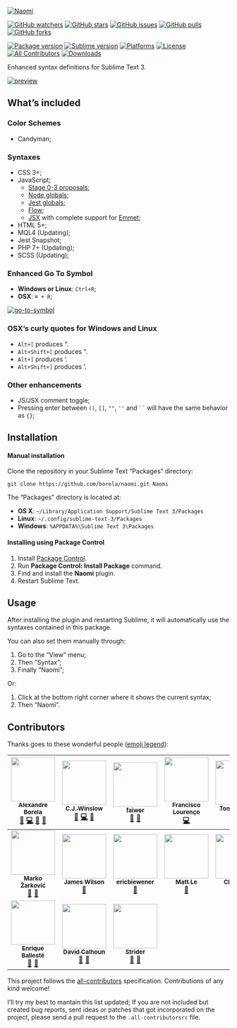 [![Naomi](art/logo.png)][naomi]

[![GitHub watchers](https://img.shields.io/github/watchers/borela/naomi.svg?style=social)][watchers]
[![GitHub stars](https://img.shields.io/github/stars/borela/naomi.svg?style=social)][stars]
[![GitHub issues](https://img.shields.io/github/issues/borela/naomi.svg?style=social)][issues]
[![GitHub pulls](https://img.shields.io/github/issues-pr/borela/naomi.svg?style=social)][pulls]
[![GitHub forks](https://img.shields.io/github/forks/borela/naomi.svg?style=social)][forks]

[![Package version](https://img.shields.io/github/release/borela/naomi.svg?style=flat-square)][naomi]
[![Sublime version](https://img.shields.io/badge/sublime-%E2%89%A53126-orange.svg?style=flat-square)][sublime]
[![Platforms](https://img.shields.io/badge/platforms-Windows%20%7C%20Linux%20%7C%20OSX-ff4081.svg?style=flat-square)][naomi]
[![License](https://img.shields.io/badge/license-Apache%202.0%20%7C%20BSD%20%7C%20MIT-ba68c8.svg?style=flat-square)][naomi]
[![All Contributors](https://img.shields.io/badge/all_contributors-17-orange.svg?style=flat-square)](#contributors)
[![Downloads](https://img.shields.io/packagecontrol/dt/Naomi.svg?style=flat-square)][package-control]

Enhanced syntax definitions for Sublime Text 3.

[![preview](art/main-preview.png)][naomi]

## What’s included

### Color Schemes

* Candyman;

### Syntaxes

* CSS 3+;
* JavaScript;
  * [Stage 0-3 proposals](//github.com/tc39/proposals);
  * [Node globals](//nodejs.org/api/globals.html);
  * [Jest globals](//facebook.github.io/jest/docs/en/api.html);
  * [Flow](//flow.org);
  * [JSX](//reactjs.org/docs/introducing-jsx.html) with complete support for
    [Emmet](//github.com/sergeche/emmet-sublime);
* HTML 5+;
* MQL4 (Updating);
* Jest Snapshot;
* PHP 7+ (Updating);
* SCSS (Updating);

### Enhanced Go To Symbol

* **Windows or Linux**: `Ctrl+R`;
* **OSX**: `⌘ + R`;

[![go-to-symbol](art/go-to-symbol.png)][naomi]

### OSX’s curly quotes for Windows and Linux

* `Alt+[` produces “.
* `Alt+Shift+[` produces ”.
* `Alt+]` produces ‘.
* `Alt+Shift+]` produces ’.

### Other enhancements

* JS/JSX comment toggle;
* Pressing enter between `()`, `[]`, `""`, `''` and ``` `` ```  will have the same
  behavior as `{}`;

## Installation

#### Manual installation

Clone the repository in your Sublime Text “Packages” directory:

    git clone https://github.com/borela/naomi.git Naomi

The “Packages” directory is located at:

* **OS X**: `~/Library/Application Support/Sublime Text 3/Packages`
* **Linux**: `~/.config/sublime-text-3/Packages`
* **Windows**: `%APPDATA%\Sublime Text 3\Packages`

#### Installing using Package Control

1. Install [Package Control](https://packagecontrol.io/installation).
2. Run **Package Control: Install Package** command.
3. Find and install the **Naomi** plugin.
4. Restart Sublime Text.

## Usage

After installing the plugin and restarting Sublime, it will automatically use
the syntaxes contained in this package.

You can also set them manually through:

  1. Go to the “View” menu;
  2. Then “Syntax”;
  3. Finally “Naomi”;

Or:

  1. Click at the bottom right corner where it shows the current syntax;
  2. Then “Naomi”.

## Contributors

Thanks goes to these wonderful people ([emoji legend][emoji-legend]):

<!-- ALL-CONTRIBUTORS-LIST:START -->
<!-- prettier-ignore -->
| [<img src="https://avatars3.githubusercontent.com/u/11317458?v=4" width="100px;"/><br /><sub><b>Alexandre Borela</b></sub>](https://github.com/borela)<br />[🐛](https://github.com/borela/naomi/issues?q=author%3Aborela "Bug reports") [💻](https://github.com/borela/naomi/commits?author=borela "Code") [🎨](#design-borela "Design") [📖](https://github.com/borela/naomi/commits?author=borela "Documentation") | [<img src="https://avatars0.githubusercontent.com/u/1581943?v=4" width="100px;"/><br /><sub><b>C.J. Winslow</b></sub>](http://cjwinslow.com)<br />[🐛](https://github.com/borela/naomi/issues?q=author%3AWhoaa512 "Bug reports") [💻](https://github.com/borela/naomi/commits?author=Whoaa512 "Code") [🤔](#ideas-Whoaa512 "Ideas, Planning, & Feedback") | [<img src="https://avatars1.githubusercontent.com/u/744114?v=4" width="100px;"/><br /><sub><b>faiwer</b></sub>](https://faiwer.ru)<br />[🐛](https://github.com/borela/naomi/issues?q=author%3Afaiwer "Bug reports") [🤔](#ideas-faiwer "Ideas, Planning, & Feedback") | [<img src="https://avatars0.githubusercontent.com/u/208149?v=4" width="100px;"/><br /><sub><b>Francisco Lourenço</b></sub>](https://www.betafabric.com/francisco/)<br />[💻](https://github.com/borela/naomi/commits?author=franciscolourenco "Code") | [<img src="https://avatars0.githubusercontent.com/u/9534622?v=4" width="100px;"/><br /><sub><b>Tomas Barry</b></sub>](https://butternutbox.com/)<br />[💻](https://github.com/borela/naomi/commits?author=TomasBarry "Code") | [<img src="https://avatars2.githubusercontent.com/u/1147704?v=4" width="100px;"/><br /><sub><b>crapthings</b></sub>](https://github.com/crapthings)<br />[🐛](https://github.com/borela/naomi/issues?q=author%3Acrapthings "Bug reports") | [<img src="https://avatars3.githubusercontent.com/u/1213198?v=4" width="100px;"/><br /><sub><b>Max Mykhailenko</b></sub>](http://memcrab.com)<br />[🐛](https://github.com/borela/naomi/issues?q=author%3Amax-mykhailenko "Bug reports") |
| :---: | :---: | :---: | :---: | :---: | :---: | :---: |
| [<img src="https://avatars3.githubusercontent.com/u/4757944?v=4" width="100px;"/><br /><sub><b>Marko Žarković</b></sub>](https://github.com/2Pacalypse-)<br />[🐛](https://github.com/borela/naomi/issues?q=author%3A2Pacalypse- "Bug reports") [🤔](#ideas-2Pacalypse- "Ideas, Planning, & Feedback") | [<img src="https://avatars0.githubusercontent.com/u/3423750?v=4" width="100px;"/><br /><sub><b>James Wilson</b></sub>](http://neaumusic.github.io)<br />[🐛](https://github.com/borela/naomi/issues?q=author%3Aneaumusic "Bug reports") | [<img src="https://avatars2.githubusercontent.com/u/253298?v=4" width="100px;"/><br /><sub><b>ericbiewener</b></sub>](https://github.com/ericbiewener)<br />[🐛](https://github.com/borela/naomi/issues?q=author%3Aericbiewener "Bug reports") | [<img src="https://avatars1.githubusercontent.com/u/13142923?v=4" width="100px;"/><br /><sub><b>Matt Le</b></sub>](https://lematt1991.github.io/)<br />[🐛](https://github.com/borela/naomi/issues?q=author%3Alematt1991 "Bug reports") | [<img src="https://avatars0.githubusercontent.com/u/1161431?v=4" width="100px;"/><br /><sub><b>Clark Pan</b></sub>](https://github.com/clark-pan)<br />[🐛](https://github.com/borela/naomi/issues?q=author%3Aclark-pan "Bug reports") [🤔](#ideas-clark-pan "Ideas, Planning, & Feedback") | [<img src="https://avatars3.githubusercontent.com/u/7884558?v=4" width="100px;"/><br /><sub><b>Nick K.</b></sub>](https://octetstream.me)<br />[🐛](https://github.com/borela/naomi/issues?q=author%3Aoctet-stream "Bug reports") | [<img src="https://avatars3.githubusercontent.com/u/4448627?v=4" width="100px;"/><br /><sub><b>Alex Cavazos</b></sub>](https://eventa.mx)<br />[🐛](https://github.com/borela/naomi/issues?q=author%3AAlexKvazos "Bug reports") |
| [<img src="https://avatars3.githubusercontent.com/u/6924108?v=4" width="100px;"/><br /><sub><b>Enrique Ballesté</b></sub>](https://divisionof.com)<br />[🐛](https://github.com/borela/naomi/issues?q=author%3Aeballeste "Bug reports") [🤔](#ideas-eballeste "Ideas, Planning, & Feedback") | [<img src="https://avatars0.githubusercontent.com/u/120596?v=4" width="100px;"/><br /><sub><b>David Calhoun</b></sub>](http://themaingate.net)<br />[🐛](https://github.com/borela/naomi/issues?q=author%3Adavidcalhoun "Bug reports") [🤔](#ideas-davidcalhoun "Ideas, Planning, & Feedback") | [<img src="https://avatars3.githubusercontent.com/u/2124761?v=4" width="100px;"/><br /><sub><b>Strider</b></sub>](https://github.com/StreetStrider)<br />[🐛](https://github.com/borela/naomi/issues?q=author%3AStreetStrider "Bug reports") [🤔](#ideas-StreetStrider "Ideas, Planning, & Feedback") |
<!-- ALL-CONTRIBUTORS-LIST:END -->

This project follows the [all-contributors][all-contributors] specification.
Contributions of any kind welcome!

I’ll try my best to mantain this list updated; If you are not included but
created bug reports, sent ideas or patches that got incorporated on the project,
please send a pull request to the `.all-contributorsrc` file.

[all-contributors]: //github.com/kentcdodds/all-contributors
[candyman]: schemes/candyman
[emoji-legend]: //github.com/kentcdodds/all-contributors#emoji-key
[forks]: //github.com/borela/naomi/network/members
[issues]: //github.com/borela/naomi/issues
[naomi]: //github.com/borela/naomi
[package-control]: //packagecontrol.io/packages/Naomi
[pulls]: //github.com/borela/naomi/pulls
[stars]: //github.com/borela/naomi/stargazers
[sublime]: //www.sublimetext.com
[sublimeLinter]: //github.com/SublimeLinter/SublimeLinter3
[watchers]: //github.com/borela/naomi/watchers
